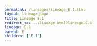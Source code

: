 ```yaml
---
permalink: /lineages/lineage_E.1.html
layout: lineage_page
title: Lineage E.1
redirect_to: ../lineage.html?lineage=E.1
lineage: E.1
parent: E
children: ['E.1']
---
```

